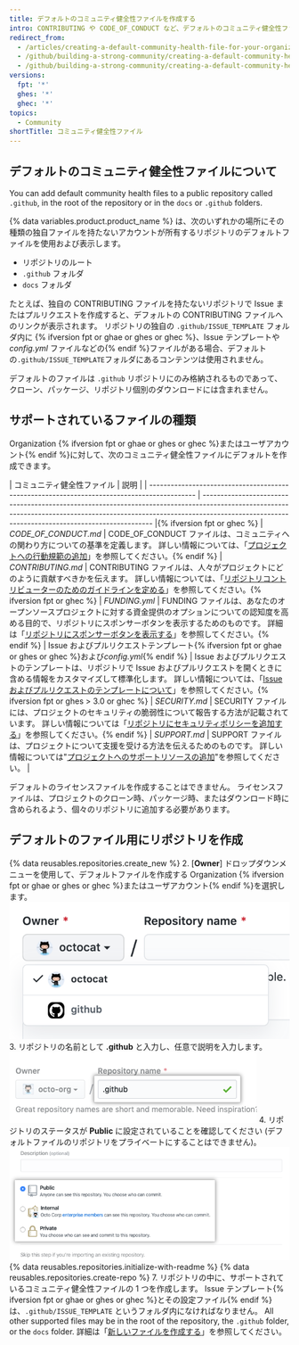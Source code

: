 ```yaml
---
title: デフォルトのコミュニティ健全性ファイルを作成する
intro: CONTRIBUTING や CODE_OF_CONDUCT など、デフォルトのコミュニティ健全性ファイルを作成できます。 デフォルトのファイルは、そのような種類の独自ファイルを持たないアカウントが所有するすべてのリポジトリに使用されます。
redirect_from:
  - /articles/creating-a-default-community-health-file-for-your-organization
  - /github/building-a-strong-community/creating-a-default-community-health-file-for-your-organization
  - /github/building-a-strong-community/creating-a-default-community-health-file
versions:
  fpt: '*'
  ghes: '*'
  ghec: '*'
topics:
  - Community
shortTitle: コミュニティ健全性ファイル
---
```


## デフォルトのコミュニティ健全性ファイルについて

You can add default community health files to a public repository called `.github`, in the root of the repository or in the `docs` or `.github` folders.

{% data variables.product.product_name %} は、次のいずれかの場所にその種類の独自ファイルを持たないアカウントが所有するリポジトリのデフォルトファイルを使用および表示します。
- リポジトリのルート
- `.github` フォルダ
- `docs` フォルダ

たとえば、独自の CONTRIBUTING ファイルを持たないリポジトリで Issue またはプルリクエストを作成すると、デフォルトの CONTRIBUTING ファイルへのリンクが表示されます。 リポジトリの独自の `.github/ISSUE_TEMPLATE` フォルダ内に
{% ifversion fpt or ghae or ghes or ghec %}、Issue テンプレートや *config.yml* ファイルなどの{% endif %}ファイルがある場合、デフォルトの`.github/ISSUE_TEMPLATE`フォルダにあるコンテンツは使用されません。

デフォルトのファイルは `.github` リポジトリにのみ格納されるものであって、クローン、パッケージ、リポジトリ個別のダウンロードには含まれません。

## サポートされているファイルの種類

Organization {% ifversion fpt or ghae or ghes or ghec %}またはユーザアカウント{% endif %}に対して、次のコミュニティ健全性ファイルにデフォルトを作成できます。

| コミュニティ健全性ファイル                                                                               | 説明                                                                                                                                                                                                                           |
| ------------------------------------------------------------------------------------------- | ---------------------------------------------------------------------------------------------------------------------------------------------------------------------------------------------------------------------------- |{% ifversion fpt or ghec %}
| *CODE_OF_CONDUCT.md*                                                                      | CODE_OF_CONDUCT ファイルは、コミュニティへの関わり方についての基準を定義します。 詳しい情報については、「[プロジェクトへの行動規範の追加](/articles/adding-a-code-of-conduct-to-your-project/)」を参照してください。{% endif %}
| *CONTRIBUTING.md*                                                                           | CONTRIBUTING ファイルは、人々がプロジェクトにどのように貢献すべきかを伝えます。 詳しい情報については、「[リポジトリコントリビューターのためのガイドラインを定める](/articles/setting-guidelines-for-repository-contributors/)」を参照してください。{% ifversion fpt or ghec %}
| *FUNDING.yml*                                                                               | FUNDING ファイルは、あなたのオープンソースプロジェクトに対する資金提供のオプションについての認知度を高める目的で、リポジトリにスポンサーボタンを表示するためのものです。 詳細は「[リポジトリにスポンサーボタンを表示する](/articles/displaying-a-sponsor-button-in-your-repository)」を参照してください。{% endif %}
| Issue およびプルリクエストテンプレート{% ifversion fpt or ghae or ghes or ghec %}および*config.yml*{% endif %} | Issue およびプルリクエストのテンプレートは、リポジトリで Issue およびプルリクエストを開くときに含める情報をカスタマイズして標準化します。 詳しい情報については、「[Issue およびプルリクエストのテンプレートについて](/articles/about-issue-and-pull-request-templates/)」を参照してください。{% ifversion fpt or ghes > 3.0 or ghec %}
| *SECURITY.md*                                                                               | SECURITY ファイルには、プロジェクトのセキュリティの脆弱性について報告する方法が記載されています。 詳しい情報については「[リポジトリにセキュリティポリシーを追加する](/code-security/getting-started/adding-a-security-policy-to-your-repository)」を参照してください。{% endif %}
| *SUPPORT.md*                                                                                | SUPPORT ファイルは、プロジェクトについて支援を受ける方法を伝えるためのものです。 詳しい情報については"[プロジェクトへのサポートリソースの追加](/articles/adding-support-resources-to-your-project/)"を参照してください。                                                                                |

デフォルトのライセンスファイルを作成することはできません。 ライセンスファイルは、プロジェクトのクローン時、パッケージ時、またはダウンロード時に含められるよう、個々のリポジトリに追加する必要があります。

## デフォルトのファイル用にリポジトリを作成

{% data reusables.repositories.create_new %}
2. [**Owner**] ドロップダウンメニューを使用して、デフォルトファイルを作成する Organization {% ifversion fpt or ghae or ghes or ghec %}またはユーザアカウント{% endif %}を選択します。 ![[Owner] ドロップダウンメニュー](/assets/images/help/repository/create-repository-owner.png)
3. リポジトリの名前として **.github** と入力し、任意で説明を入力します。 ![リポジトリ作成フィールド](/assets/images/help/repository/default-file-repository-name.png)
4. リポジトリのステータスが **Public** に設定されていることを確認してください (デフォルトファイルのリポジトリをプライベートにすることはできません)。 ![プライベートまたはパブリックのステータスを選択するラジオボタン](/assets/images/help/repository/create-repository-public-private.png)
{% data reusables.repositories.initialize-with-readme %}
{% data reusables.repositories.create-repo %}
7. リポジトリの中に、サポートされているコミュニティ健全性ファイルの 1 つを作成します。 Issue テンプレート{% ifversion fpt or ghae or ghes or ghec %}とその設定ファイル{% endif %}は、`.github/ISSUE_TEMPLATE` というフォルダ内になければなりません。 All other supported files may be in the root of the repository, the `.github` folder, or the `docs` folder. 詳細は「[新しいファイルを作成する](/articles/creating-new-files/)」を参照してください。
